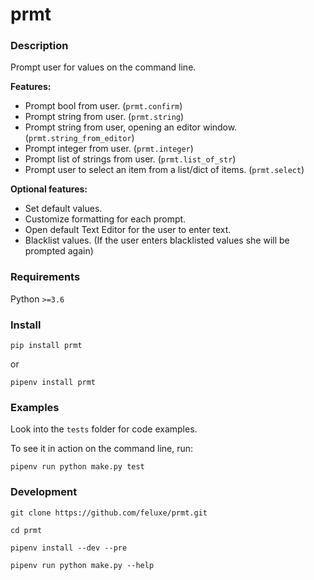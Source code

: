 
# prmt


### Description

Prompt user for values on the command line.

**Features:**

* Prompt bool from user. (`prmt.confirm`)
* Prompt string from user. (`prmt.string`)
* Prompt string from user, opening an editor window. (`prmt.string_from_editor`)
* Prompt integer from user. (`prmt.integer`)
* Prompt list of strings from user. (`prmt.list_of_str`) 
* Prompt user to select an item from a list/dict of items. (`prmt.select`)

**Optional features:**

* Set default values.
* Customize formatting for each prompt. 
* Open default Text Editor for the user to enter text.
* Blacklist values. (If the user enters blacklisted values she will be prompted again)


### Requirements

Python `>=3.6`


### Install

    pip install prmt

or

    pipenv install prmt


### Examples

Look into the `tests` folder for code examples.

To see it in action on the command line, run:

    pipenv run python make.py test



### Development

    git clone https://github.com/feluxe/prmt.git

    cd prmt

    pipenv install --dev --pre

    pipenv run python make.py --help

